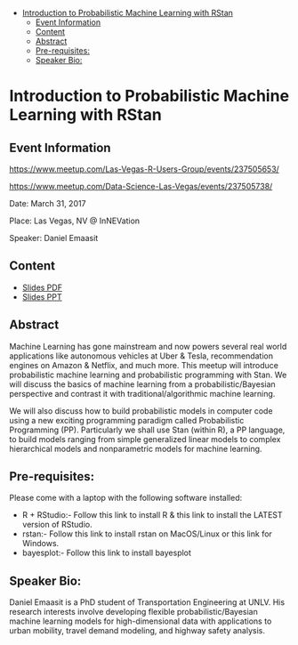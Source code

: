 -   [Introduction to Probabilistic Machine Learning with RStan](#introduction-to-probabilistic-machine-learning-with-rstan)
    -   [Event Information](#event-information)
    -   [Content](#content)
    -   [Abstract](#abstract)
    -   [Pre-requisites:](#pre-requisites)
    -   [Speaker Bio:](#speaker-bio)

Introduction to Probabilistic Machine Learning with RStan
=========================================================

Event Information
-----------------

<https://www.meetup.com/Las-Vegas-R-Users-Group/events/237505653/>

<https://www.meetup.com/Data-Science-Las-Vegas/events/237505738/>

Date: March 31, 2017

Place: Las Vegas, NV @ InNEVation

Speaker: Daniel Emaasit

Content
-------

-   [Slides PDF](H2O_TK_2015_10_22_LAS.pdf)
-   [Slides PPT](H2O_TK_2015_10_22_LAS.pptx)

Abstract
--------

Machine Learning has gone mainstream and now powers several real world applications like autonomous vehicles at Uber & Tesla, recommendation engines on Amazon & Netflix, and much more. This meetup will introduce probabilistic machine learning and probabilistic programming with Stan. We will discuss the basics of machine learning from a probabilistic/Bayesian perspective and contrast it with traditional/algorithmic machine learning.

We will also discuss how to build probabilistic models in computer code using a new exciting programming paradigm called Probabilistic Programming (PP). Particularly we shall use Stan (within R), a PP language, to build models ranging from simple generalized linear models to complex hierarchical models and nonparametric models for machine learning.

Pre-requisites:
---------------

Please come with a laptop with the following software installed:

-   R + RStudio:- Follow this link to install R & this link to install the LATEST version of RStudio.
-   rstan:- Follow this link to install rstan on MacOS/Linux or this link for Windows.
-   bayesplot:- Follow this link to install bayesplot

Speaker Bio:
------------

Daniel Emaasit is a PhD student of Transportation Engineering at UNLV. His research interests involve developing flexible probabilistic/Bayesian machine learning models for high-dimensional data with applications to urban mobility, travel demand modeling, and highway safety analysis.
